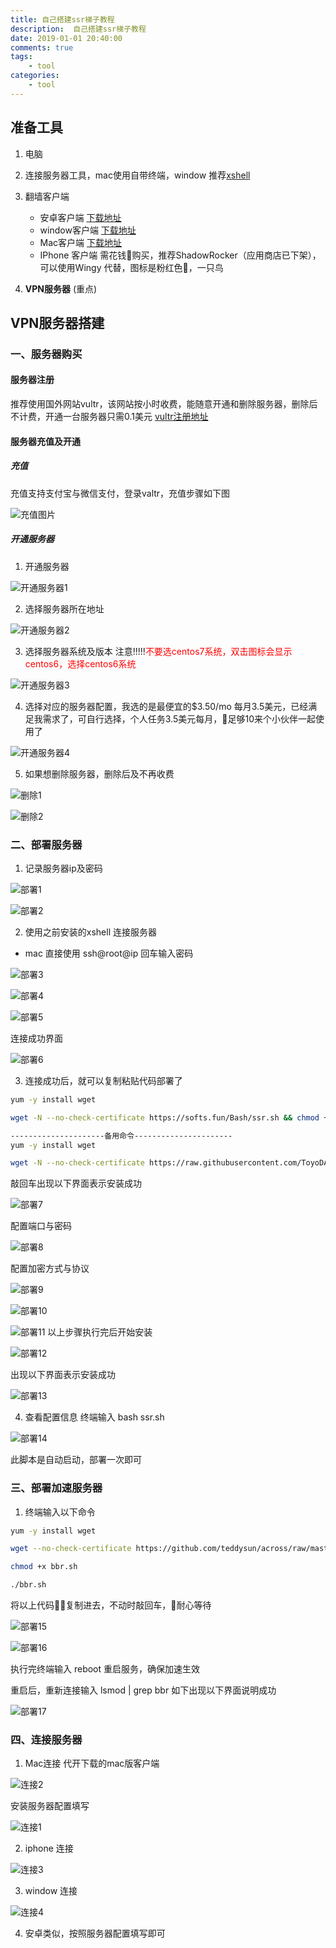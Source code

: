 ```yaml
---
title: 自己搭建ssr梯子教程
description:  自己搭建ssr梯子教程
date: 2019-01-01 20:40:00
comments: true
tags: 
    - tool
categories:
    - tool
---
```


## 准备工具
1. 电脑

2. 连接服务器工具，mac使用自带终端，window 推荐[xshell](http://www.xshellcn.com/xiazai.html)

3. 翻墙客户端 
    - 安卓客户端  [下载地址][android]
    - window客户端 [下载地址][window]
    - Mac客户端 [下载地址][Mac]
    - IPhone 客户端 需花钱购买，推荐ShadowRocker（应用商店已下架），可以使用Wingy 代替，图标是粉红色，一只鸟

4. **VPN服务器** (重点)

## VPN服务器搭建

### 一、服务器购买
#### 服务器注册
推荐使用国外网站vultr，该网站按小时收费，能随意开通和删除服务器，删除后不计费，开通一台服务器只需0.1美元
[vultr注册地址](https://www.vultr.com/?ref=7251201)
#### 服务器充值及开通
##### 充值

充值支持支付宝与微信支付，登录valtr，充值步骤如下图

![充值图片][充值图片]

##### 开通服务器
1. 开通服务器

![开通服务器1][开通服务器1]

2. 选择服务器所在地址

![开通服务器2][开通服务器2]

3. 选择服务器系统及版本 注意!!!!!<font color='red'>不要选centos7系统，双击图标会显示centos6，选择centos6系统</font>

![开通服务器3][开通服务器3]

4. 选择对应的服务器配置，我选的是最便宜的$3.50/mo 每月3.5美元，已经满足我需求了，可自行选择，个人任务3.5美元每月，足够10来个小伙伴一起使用了

![开通服务器4][开通服务器4]

5. 如果想删除服务器，删除后及不再收费

![删除1][删除1]

![删除2][删除2]


### 二、部署服务器
1. 记录服务器ip及密码

![部署1][部署1]

![部署2][部署2]

2. 使用之前安装的xshell 连接服务器  
 - mac 直接使用 ssh@root@ip 回车输入密码

![部署3][部署3]

![部署4][部署4]

![部署5][部署5]

连接成功界面

![部署6][部署6]

3. 连接成功后，就可以复制粘贴代码部署了
```bash
yum -y install wget

wget -N --no-check-certificate https://softs.fun/Bash/ssr.sh && chmod +x ssr.sh && bash ssr.sh

---------------------备用命令----------------------
yum -y install wget

wget -N --no-check-certificate https://raw.githubusercontent.com/ToyoDAdoubi/doubi/master/ssr.sh && chmod +x ssr.sh && bash ssr.sh
```

敲回车出现以下界面表示安装成功

![部署7][部署7]

配置端口与密码

![部署8][部署8]

配置加密方式与协议

![部署9][部署9]

![部署10][部署10]

![部署11][部署11]
以上步骤执行完后开始安装

![部署12][部署12]

出现以下界面表示安装成功

![部署13][部署13]

4. 查看配置信息
终端输入 bash ssr.sh 

![部署14][部署14]

此脚本是自动启动，部署一次即可
### 三、部署加速服务器
1. 终端输入以下命令
```bash
yum -y install wget

wget --no-check-certificate https://github.com/teddysun/across/raw/master/bbr.sh

chmod +x bbr.sh

./bbr.sh
```

将以上代码复制进去，不动时敲回车，耐心等待

![部署15][部署15]

![部署16][部署16]

执行完终端输入 reboot 重启服务，确保加速生效

重启后，重新连接输入 lsmod | grep bbr 如下出现以下界面说明成功

![部署17][部署17]

### 四、连接服务器
1. Mac连接
代开下载的mac版客户端

![连接2][连接2]

安装服务器配置填写

![连接1][连接1] 

2. iphone 连接

![连接3][连接3]

3. window 连接

![连接4][连接4]

4. 安卓类似，按照服务器配置填写即可

[android]:https://github.com/shadowsocksr-backup/shadowsocksr-android/releases
[window]:https://github.com/shadowsocksr-backup/shadowsocksr-csharp/releases
[Mac]:https://github.com/shadowsocksr-backup/ShadowsocksX-NG/releases
[充值图片]:/images/vpn/支付.png

[开通服务器1]:/images/vpn/添加服务器1.png
[开通服务器2]:/images/vpn/添加服务器2.png
[开通服务器3]:/images/vpn/添加服务器3.png
[开通服务器4]:/images/vpn/添加服务器4.png

[部署1]:/images/vpn/部署1.png
[部署2]:/images/vpn/部署2.png
[部署3]:/images/vpn/部署3.png
[部署4]:/images/vpn/部署4.png
[部署5]:/images/vpn/部署5.png
[部署6]:/images/vpn/部署6.png
[部署7]:/images/vpn/部署7.png
[部署8]:/images/vpn/部署8.png
[部署9]:/images/vpn/部署9.png
[部署10]:/images/vpn/部署10.png
[部署11]:/images/vpn/部署11.png
[部署12]:/images/vpn/部署12.png
[部署13]:/images/vpn/部署13.png
[部署14]:/images/vpn/部署14.png
[部署15]:/images/vpn/部署15.png
[部署16]:/images/vpn/部署16.png
[部署17]:/images/vpn/部署17.png
[连接1]:/images/vpn/连接1.png
[连接2]:/images/vpn/连接2.png
[连接3]:/images/vpn/连接3.png
[连接4]:/images/vpn/连接4.png
[删除1]:/images/vpn/删除1.png
[删除2]:/images/vpn/删除2.png

